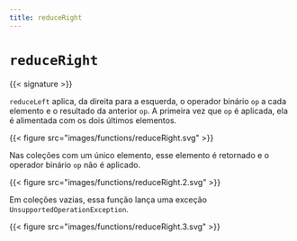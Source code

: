 ```yaml
---
title: reduceRight
---
```


# `reduceRight`

{{< signature >}}

`reduceLeft` aplica, da direita para a esquerda, o operador binário `op` a cada elemento e o resultado da anterior `op`.
A primeira vez que `op` é aplicada, ela é alimentada com os dois últimos elementos.

{{< figure src="images/functions/reduceRight.svg" >}}

Nas coleções com um único elemento, esse elemento é retornado e o operador binário `op` não é aplicado.

{{< figure src="images/functions/reduceRight.2.svg" >}}

Em coleções vazias, essa função lança uma exceção `UnsupportedOperationException`.

{{< figure src="images/functions/reduceRight.3.svg" >}}
